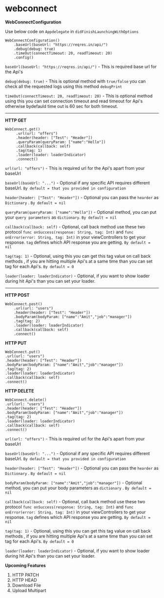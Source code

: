 # webconnect
**WebConnectConfiguration**

Use below code on `Appdelegate` in `didFinishLaunchingWithOptions`

```
WebConnectConfiguration()
    .baseUrl(baseUrl: "https://reqres.in/api/")
    .debug(debug: true)
    .timeOut(connectTimeout: 20, readTimeout: 20)
    .config()
```

`baseUrl(baseUrl: "https://reqres.in/api/")` - This is required base url for the Api's

`debug(debug: true)` - This is optional method with `true/false`  you can check all the requested logs using this method `debugPrint`

`timeOut(connectTimeout: 20, readTimeout: 20)` - This is optional method using this you can set  connection timeout and read timeout for Api's otherwise bydefauld time out is 60 sec for both timeout.

-----

**HTTP GET**

```
WebConnect.get()
     .url(url: "offers")
     .header(header: ["Test": "Header"])
     .queryParam(queryParam: ["name":"Hello"])
     .callback(callback: self)
     .tag(tag: 1)
     .loader(loader: loaderIndicator)
     .connect()
```

`url(url: "offers")` - This is required url for the Api's apart from your baseUrl

`baseUrl(baseUrl: "...")` - Optional if any specific API requires different baseUrl. `By default = that you provided in configuration`

`header(header: ["Test": "Header"])` - Optional  you can pass the `hearder` as `Dictionary` . `By default = nil`

`queryParam(queryParam: ["name":"Hello"])` - Optional method, you can put your `query parameters` as `dictionary`. `By default = nil`

`callback(callback: self)` - Optional, call back method use these two protocol `func onSuccess(response: String, tag: Int)` and `func onError(error: String, tag: Int)` in your viewControllers to get your response. `tag` defines which API response you are getting.
 `By default = nil`

`tag(tag: 1)` - Optional, using this you can get this tag value on call back methods , if you are hitting multiple Api's at a same time than you can set tag for each Api's. `By default = 0`

`loader(loader: loaderIndicator)` - Optional, if you want to show loader during hit Api's than you can set your loader.

-----

**HTTP POST**
```
WebConnect.post()
    .url(url: "users")
    .header(header: ["Test": "Header"])
    .bodyParam(bodyParam: ["name":"Amit","job":"manager"])
    .tag(tag: 2)
    .loader(loader: loaderIndicator)
    .callback(callback: self)
    .connect()
```
 **HTTP PUT**
```
WebConnect.put()
.url(url: "users")
.header(header: ["Test": "Header"])
.bodyParam(bodyParam: ["name":"Amit","job":"manager"])
.tag(tag: 2)
.loader(loader: loaderIndicator)
.callback(callback: self)
.connect()
```
**HTTP DELETE**
```
WebConnect.delete()
.url(url: "users")
.header(header: ["Test": "Header"])
.bodyParam(bodyParam: ["name":"Amit","job":"manager"])
.tag(tag: 2)
.loader(loader: loaderIndicator)
.callback(callback: self)
.connect()
```

`url(url: "offers")` - This is required url for the Api's apart from your baseUrl

`baseUrl(baseUrl: "...")` - Optional if any specific API requires different baseUrl. `By default = that you provided in configuration`

`header(header: ["Test": "Header"])` - Optional  you can pass the `hearder` as `Dictionary` . `By default = nil`

`bodyParam(bodyParam: ["name":"Amit","job":"manager"])` - Optional method, you can put your body parameters as `dictionary` . `By default = nil`

`callback(callback: self)` - Optional, call back method use these two protocol `func onSuccess(response: String, tag: Int)` and `func onError(error: String, tag: Int)` in your viewControllers to get your response. `tag` defines which API response you are getting.
`By default = nil`

`tag(tag: 1)` - Optional, using this you can get this tag value on call back methods , if you are hitting multiple Api's at a same time than you can set tag for each Api's. `By default = 0`

`loader(loader: loaderIndicator)` - Optional, if you want to show loader during hit Api's than you can set your loader.

**Upcoming Features**
1. HTTP PATCH
2. HTTP HEAD
3. Download File
4. Upload Multipart

